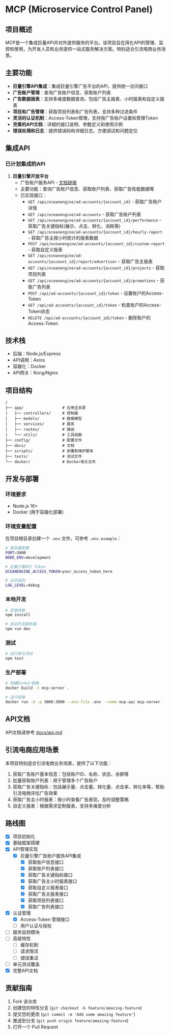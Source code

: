 # MCP (Microservice Control Panel)

## 项目概述

MCP是一个集成巨量API并对外提供服务的平台。该项目旨在简化API的管理、监控和使用，为开发人员和业务提供一站式服务解决方案。特别适合引流电商业务场景。

## 主要功能

- **巨量引擎API集成**：集成巨量引擎广告平台的API，提供统一访问接口
- **广告账户管理**：查询广告账户信息、获取账户列表
- **广告数据报表**：支持多维度数据查询，包括广告主报表、小时报表和自定义报表
- **项目和广告管理**：获取项目列表和广告列表，支持多种过滤条件
- **灵活的认证机制**：Access-Token管理，支持按广告账户设置和管理Token
- **完善的API文档**：详细的接口说明、参数定义和使用示例
- **错误处理和日志**：提供错误码和详细日志，方便调试和问题定位

## 集成API

### 已计划集成的API

1. **巨量引擎开放平台**
   - 广告账户服务API - [文档链接](https://open.oceanengine.com/labels/7/docs/1696710550620160)
   - 主要功能：查询广告账户信息、获取账户列表、获取广告性能数据等
   - 已实现接口：
     - `GET /api/oceanengine/ad-accounts/{account_id}` - 获取广告账户详情
     - `GET /api/oceanengine/ad-accounts` - 获取广告账户列表
     - `GET /api/oceanengine/ad-accounts/{account_id}/performance` - 获取广告关键指标(展示、点击、转化、消耗等)
     - `GET /api/oceanengine/ad-accounts/{account_id}/hourly-report` - 获取广告主按小时统计的报表数据
     - `POST /api/oceanengine/ad-accounts/{account_id}/custom-report` - 获取自定义报表
     - `GET /api/oceanengine/ad-accounts/{account_id}/report/advertiser` - 获取广告主报表
     - `GET /api/oceanengine/ad-accounts/{account_id}/projects` - 获取项目列表
     - `GET /api/oceanengine/ad-accounts/{account_id}/promotions` - 获取广告列表
     - `POST /api/ad-accounts/{account_id}/token` - 设置账户的Access-Token
     - `GET /api/ad-accounts/{account_id}/token` - 检查账户的Access-Token状态
     - `DELETE /api/ad-accounts/{account_id}/token` - 删除账户的Access-Token

## 技术栈

- 后端：Node.js/Express
- API调用：Axios
- 容器化：Docker
- API网关：Kong/Nginx

## 项目结构

```
/
├── app/                 # 应用主目录
│   ├── controllers/     # 控制器
│   ├── models/          # 数据模型
│   ├── services/        # 服务
│   ├── routes/          # 路由
│   └── utils/           # 工具函数
├── config/              # 配置文件
├── docs/                # 文档
├── scripts/             # 部署和维护脚本
├── tests/               # 测试文件
└── docker/              # Docker相关文件
```

## 开发与部署

### 环境要求

- Node.js 16+
- Docker (用于容器化部署)

### 环境变量配置

在项目根目录创建一个 `.env` 文件，可参考 `.env.example`：

```bash
# 服务器配置
PORT=3000
NODE_ENV=development

# 巨量引擎API Token
OCEANENGINE_ACCESS_TOKEN=your_access_token_here

# 日志级别
LOG_LEVEL=debug
```

### 本地开发

```bash
# 安装依赖
npm install

# 启动开发服务器
npm run dev
```

### 测试

```bash
# 运行单元测试
npm test
```

### 生产部署

```bash
# 构建Docker镜像
docker build -t mcp-server .

# 运行容器
docker run -d -p 3000:3000 --env-file .env --name mcp-api mcp-server
```

## API文档

API文档请参考 [docs/api.md](docs/api.md)

## 引流电商应用场景

本项目特别适合引流电商业务场景，提供了以下功能：

1. 获取广告账户基本信息：包括账户ID、名称、状态、余额等
2. 批量获取账户列表：用于管理多个广告账户
3. 获取广告关键指标：包括展示量、点击量、转化量、点击率、转化率等，帮助引流电商评估广告效果
4. 获取广告主小时报表：按小时查看广告表现，及时调整策略
5. 自定义报表：根据需求定制报表，支持多维度分析

## 路线图

- [x] 项目初始化
- [x] 基础框架搭建
- [x] API管理实现
  - [x] 巨量引擎广告账户服务API集成
    - [x] 获取账户信息接口
    - [x] 获取账户列表接口
    - [x] 获取广告关键指标接口
    - [x] 获取广告主小时报表接口
    - [x] 获取自定义报表接口
    - [x] 获取广告主报表接口
    - [x] 获取项目列表接口
    - [x] 获取广告列表接口
- [x] 认证管理
  - [x] Access-Token 管理接口
  - [ ] 用户认证与授权
- [ ] 服务监控模块
- [ ] 高级特性
  - [ ] 缓存机制
  - [ ] 请求限流
  - [ ] 错误重试
- [ ] 单元测试覆盖
- [x] 完整API文档

## 贡献指南

1. Fork 该仓库
2. 创建您的特性分支 (`git checkout -b feature/amazing-feature`)
3. 提交您的更改 (`git commit -m 'Add some amazing feature'`)
4. 推送到分支 (`git push origin feature/amazing-feature`)
5. 打开一个 Pull Request 